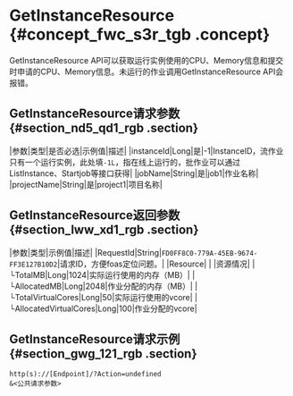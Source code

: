 # GetInstanceResource {#concept_fwc_s3r_tgb .concept}

GetInstanceResource API可以获取运行实例使用的CPU、Memory信息和提交时申请的CPU、Memory信息。未运行的作业调用GetInstanceResource API会报错。

## GetInstanceResource请求参数 {#section_nd5_qd1_rgb .section}

|参数|类型|是否必选|示例值|描述|
|instanceId|Long|是|-1|InstanceID，流作业只有一个运行实例，此处填`-1L`，指在线上运行的，批作业可以通过ListInstance、Startjob等接口获得|
|jobName|String|是|job1|作业名称|
|projectName|String|是|project1|项目名称|

## GetInstanceResource返回参数 {#section_lww_xd1_rgb .section}

|参数|类型|示例值|描述|
|RequestId|String|`FD0FF8C0-779A-45EB-9674-FF3E127B10D2`|请求ID，方便foas定位问题。|
|Resource| | |资源情况|
|  └TotalMB|Long|1024|实际运行使用的内存（MB）|
|  └AllocatedMB|Long|2048|作业分配的内存（MB）|
|  └TotalVirtualCores|Long|50|实际运行使用的vcore|
|  └AllocatedVirtualCores|Long|100|作业分配的vcore|

## GetInstanceResource请求示例 {#section_gwg_121_rgb .section}

```
http(s)://[Endpoint]/?Action=undefined
&<公共请求参数>
```

